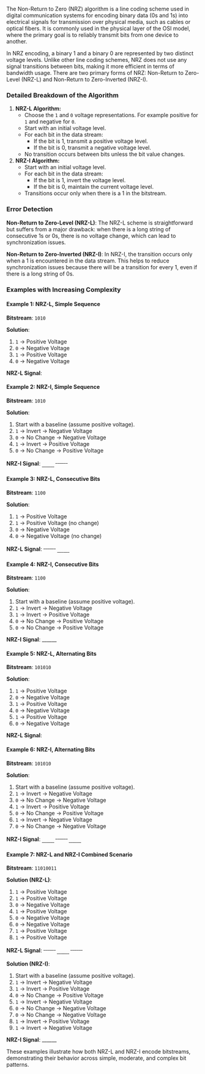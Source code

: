 The Non-Return to Zero (NRZ) algorithm is a line coding scheme used in digital communication systems for encoding binary data (0s and 1s) into electrical signals for transmission over physical media, such as cables or optical fibers. It is commonly used in the physical layer of the OSI model, where the primary goal is to reliably transmit bits from one device to another.

In NRZ encoding, a binary 1 and a binary 0 are represented by two distinct voltage levels. Unlike other line coding schemes, NRZ does not use any signal transitions between bits, making it more efficient in terms of bandwidth usage. There are two primary forms of NRZ: Non-Return to Zero-Level (NRZ-L) and Non-Return to Zero-Inverted (NRZ-I).

### Detailed Breakdown of the Algorithm

1. **NRZ-L Algorithm:**
    * Choose the `1` and `0` voltage representations. For example positive for `1` and negative for `0`.
    * Start with an initial voltage level.
    * For each bit in the data stream:
        * If the bit is 1, transmit a positive voltage level.
        * If the bit is 0, transmit a negative voltage level.
    * No transition occurs between bits unless the bit value changes.
2. **NRZ-I Algorithm:**
    * Start with an initial voltage level.
    * For each bit in the data stream:
        * If the bit is 1, invert the voltage level.
        * If the bit is 0, maintain the current voltage level.
    * Transitions occur only when there is a 1 in the bitstream.

### Error Detection

**Non-Return to Zero-Level (NRZ-L)**:
The NRZ-L scheme is straightforward but suffers from a major drawback: when there is a long string of consecutive 1s or 0s, there is no voltage change, which can lead to synchronization issues.

**Non-Return to Zero-Inverted (NRZ-I)**:
In NRZ-I, the transition occurs only when a 1 is encountered in the data stream. This helps to reduce synchronization issues because there will be a transition for every 1, even if there is a long string of 0s.

### Examples with Increasing Complexity

#### Example 1: NRZ-L, Simple Sequence

**Bitstream**: `1010`

**Solution**:

1. `1` → Positive Voltage
2. `0` → Negative Voltage
3. `1` → Positive Voltage
4. `0` → Negative Voltage

**NRZ-L Signal**: <sup>___</sup> <sub>___ </sub> <sup> ___</sup> <sub>___ </sub>

#### Example 2: NRZ-I, Simple Sequence

**Bitstream**: `1010`

**Solution**:

1. Start with a baseline (assume positive voltage).
2. `1` → Invert → Negative Voltage
3. `0` → No Change → Negative Voltage
4. `1` → Invert → Positive Voltage
5. `0` → No Change → Positive Voltage

**NRZ-I Signal**: <sub> ______ </sub> <sup> ______</sup>

#### Example 3: NRZ-L, Consecutive Bits

**Bitstream**: `1100`

**Solution**:

1. `1` → Positive Voltage
2. `1` → Positive Voltage (no change)
3. `0` → Negative Voltage
4. `0` → Negative Voltage (no change)

**NRZ-L Signal**: <sup> ______</sup> <sub> ______ </sub>

#### Example 4: NRZ-I, Consecutive Bits

**Bitstream**: `1100`

**Solution**:

1. Start with a baseline (assume positive voltage).
2. `1` → Invert → Negative Voltage
3. `1` → Invert → Positive Voltage
4. `0` → No Change → Positive Voltage
5. `0` → No Change → Positive Voltage

**NRZ-I Signal**: <sub> ___</sub> <sup>___ ______ </Ssup>

#### Example 5: NRZ-L, Alternating Bits

**Bitstream**: `101010`

**Solution**:

1. `1` → Positive Voltage
2. `0` → Negative Voltage
3. `1` → Positive Voltage
4. `0` → Negative Voltage
5. `1` → Positive Voltage
6. `0` → Negative Voltage

**NRZ-L Signal**: <sup>___</sup> <sub>___ </sub> <sup> ___</sup> <sub>___ </sub> <sup> ___</sup> <sub>___ </sub>

#### Example 6: NRZ-I, Alternating Bits

**Bitstream**: `101010`

**Solution**:

1. Start with a baseline (assume positive voltage).
2. `1` → Invert → Negative Voltage
3. `0` → No Change → Negative Voltage
4. `1` → Invert → Positive Voltage
5. `0` → No Change → Positive Voltage
6. `1` → Invert → Negative Voltage
7. `0` → No Change → Negative Voltage

**NRZ-I Signal**: <sub> ______ </sub> <sup> ______ </sup> <sub> ______ </sub>

#### Example 7: NRZ-L and NRZ-I Combined Scenario

**Bitstream**: `11010011`

**Solution (NRZ-L)**:

1. `1` → Positive Voltage
2. `1` → Positive Voltage
3. `0` → Negative Voltage
4. `1` → Positive Voltage
5. `0` → Negative Voltage
6. `0` → Negative Voltage
7. `1` → Positive Voltage
8. `1` → Positive Voltage

**NRZ-L Signal**: <sup> ______ </sup> <sub> ___</sub> <sup>___ </sup> <sub> ______ </sub> <sup> ______ </sup>

**Solution (NRZ-I)**:

1. Start with a baseline (assume positive voltage).
2. `1` → Invert → Negative Voltage
3. `1` → Invert → Positive Voltage
4. `0` → No Change → Positive Voltage
5. `1` → Invert → Negative Voltage
6. `0` → No Change → Negative Voltage
7. `0` → No Change → Negative Voltage
8. `1` → Invert → Positive Voltage
9. `1` → Invert → Negative Voltage

**NRZ-I Signal**: <sub> ___</sub> <sup>___ ___</sup> <sub>___ ______ </sub> <sup> ___</sup> <sub>___ </sub>

These examples illustrate how both NRZ-L and NRZ-I encode bitstreams, demonstrating their behavior across simple, moderate, and complex bit patterns.
